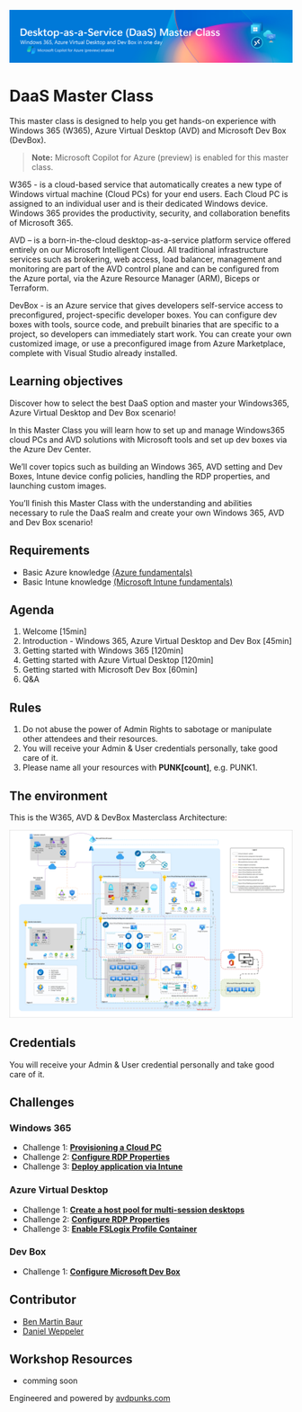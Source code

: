 ![header](Images/header.png)

# DaaS Master Class

This master class is designed to help you get hands-on experience with Windows 365 (W365), Azure Virtual Desktop (AVD) and Microsoft Dev Box (DevBox). 

>**Note:** Microsoft Copilot for Azure (preview) is enabled for this master class.
 
W365 - is a cloud-based service that automatically creates a new type of Windows virtual machine (Cloud PCs) for your end users. Each Cloud PC is assigned to an individual user and is their dedicated Windows device. Windows 365 provides the productivity, security, and collaboration benefits of Microsoft 365.

AVD – is a born-in-the-cloud desktop-as-a-service platform service offered entirely on our Microsoft Intelligent Cloud. All traditional infrastructure services such as brokering, web access, load balancer, management and monitoring are part of the AVD control plane and can be configured from the Azure portal, via the Azure Resource Manager (ARM), Biceps or Terraform. 

DevBox - is an Azure service that gives developers self-service access to preconfigured, project-specific developer boxes. You can configure dev boxes with tools, source code, and prebuilt binaries that are specific to a project, so developers can immediately start work. You can create your own customized image, or use a preconfigured image from Azure Marketplace, complete with Visual Studio already installed.
 
## Learning objectives 

Discover how to select the best DaaS option and master your Windows365, Azure Virtual Desktop and Dev Box scenario!

In this Master Class you will learn how to set up and manage Windows365 cloud PCs and AVD solutions with Microsoft tools and set up dev boxes via the Azure Dev Center.

We’ll cover topics such as building an Windows 365, AVD setting and Dev Boxes, Intune device config policies, handling the RDP properties, and launching custom images.

You’ll finish this Master Class with the understanding and abilities necessary to rule the DaaS realm and create your own Windows 365, AVD and Dev Box scenario!

## Requirements

- Basic Azure knowledge [(Azure fundamentals)](https://learn.microsoft.com/en-us/training/paths/azure-fundamentals-describe-azure-architecture-services/)
- Basic Intune knowledge [(Microsoft Intune fundamentals)](https://learn.microsoft.com/en-us/training/paths/endpoint-manager-fundamentals/)


## Agenda

1.	Welcome [15min]
2.	Introduction - Windows 365, Azure Virtual Desktop and Dev Box [45min]
3.	Getting started with Windows 365 [120min]
4.	Getting started with Azure Virtual Desktop [120min]
5.	Getting started with Microsoft Dev Box [60min]
6.	Q&A

## Rules

 1. Do not abuse the power of Admin Rights to sabotage or manipulate other attendees and their resources.
 2. You will receive your Admin & User credentials personally, take good care of it.
 3. Please name all your resources with **PUNK[count]**, e.g. PUNK1. 

## The environment

This is the W365, AVD & DevBox Masterclass Architecture:

![This image shows the Master Class Architecture](Images/DaaS-accelerator-baseline-architecture.png)

## Credentials

You will receive your Admin & User credential personally and take good care of it.

## Challenges

### Windows 365

- Challenge 1: **[Provisioning a Cloud PC](Challenges/01-W365-Provisioning-CPC.md)**
- Challenge 2: **[Configure RDP Properties](Challenges/02-W365-RDP-Properties.md)**
- Challenge 3: **[Deploy application via Intune](Challenges/03-W365-App-Deployment.md)**

### Azure Virtual Desktop

- Challenge 1: **[Create a host pool for multi-session desktops](Challenges/01-AVD-Multi-Session-Hostpool.md)**
- Challenge 2: **[Configure RDP Properties](Challenges/02-AVD-RDP-Properties.md)**
- Challenge 3: **[Enable FSLogix Profile Container](Challenges/03-AVD-FSLogix.md)**

### Dev Box

- Challenge 1: **[Configure Microsoft Dev Box](Challenges/01-DevBox-Configure-Dev-Box.md)**

## Contributor

- [Ben Martin Baur](https://www.linkedin.com/in/ben-martin-baur/)
- [Daniel Weppeler](https://www.linkedin.com/in/daniel-weppeler/)

## Workshop Resources
- comming soon

Engineered and powered by [avdpunks.com](https://avdpunks.com)